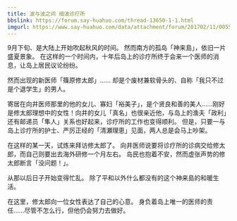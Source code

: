 ```yaml
---
title: 波与波之间 细波诊疗所
bbslink: https://forum.say-huahuo.com/thread-13650-1-1.html
imgurl: https://www.say-huahuo.com/data/attachment/forum/201702/11/005547yzprjozr6r8fimm4.jpg
---
```


9月下旬、是大陆上开始吹起秋风的时间。
然而南方的孤岛「神来島」，依旧一片盛夏景象。
在这样的一个时间内，十年后岛上的诊疗所终于会来一个医师的消息，让岛上居民议论纷纷。

然而出现的新医师「篠原修太郎」……
却是个废材兼软骨头的、自称「我只不过是个退学生」的男人。

寄居在向井医师那里的他的女儿、寡妇「裕美子」，是个贤良和善的美人……刚好是修太郎理想中的女性！向井的女儿「真名」也很亲近他，与岛上的渔夫「政利」还有邮递员「隼人」关系也好起来，诊疗所的工作也变得顺利。
但是，只要一与岛上诊疗所的护士、严厉正经的「清瀬理恵」见面，两人总是会马上吵架。

在这样的某一天，试炼来拜访修太郎了。
向井医师说要将诊疗所的诊病交给修太郎，而自己则要出去海外研修一个月左右。
岛民也抱着不安，然而虚张声势的修太郎断言「没问题！」。

从那以后日子开始变得忙乱。
除了平和以外什么都没有的这个神来島的和暖生活。

在这里，修太郎向一位女性表达了自己的心意。
身负着岛上唯一的医师的责任……尽管不怎么行，但他仍会努力去做好。<!--more-->
